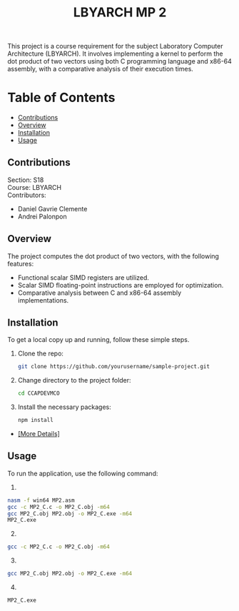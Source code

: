 <h1 align="center">LBYARCH MP 2</h1>
<br>
<p>
This project is a course requirement for the subject Laboratory Computer Architecture (LBYARCH). It involves implementing a kernel to perform the dot product of two vectors using both C programming language and x86-64 assembly, with a comparative analysis of their execution times.
</p>


# Table of Contents

- [Contributions](#contributions)
- [Overview](#overview)
- [Installation](#installation)
- [Usage](#usage)


## Contributions
Section: S18 </br>
Course: LBYARCH </br>
Contributors:
- Daniel Gavrie Clemente
- Andrei Palonpon

## Overview
The project computes the dot product of two vectors, with the following features:
- Functional scalar SIMD registers are utilized.
- Scalar SIMD floating-point instructions are employed for optimization.
- Comparative analysis between C and x86-64 assembly implementations.
  
## Installation

To get a local copy up and running, follow these simple steps.

1. Clone the repo:
    ```bash
    git clone https://github.com/yourusername/sample-project.git
    ```
2. Change directory to the project folder:
    ```bash
    cd CCAPDEVMCO
    ```
3. Install the necessary packages:
    ```bash
    npm install
    ```
- [[More Details]](https://github.com/11daniel/CCAPDEVMCO/blob/8e1125bee7dda03d3d923b15d50e461691964bef/READ.txt)
## Usage

To run the application, use the following command:

1.
```bash
nasm -f win64 MP2.asm
gcc -c MP2_C.c -o MP2_C.obj -m64
gcc MP2_C.obj MP2.obj -o MP2_C.exe -m64
MP2_C.exe
```
2.
```bash
gcc -c MP2_C.c -o MP2_C.obj -m64
```
3.
```bash
gcc MP2_C.obj MP2.obj -o MP2_C.exe -m64
```
4.
```bash
MP2_C.exe
```

